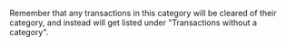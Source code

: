 Remember that any transactions in this category will be cleared of their category, and instead will get listed under "Transactions without a category".